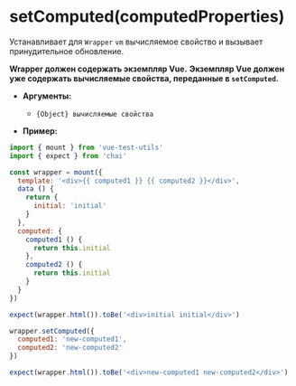 # setComputed(computedProperties)

Устанавливает для `Wrapper` `vm` вычисляемое свойство и вызывает принудительное обновление.

**Wrapper должен содержать экземпляр Vue.**
**Экземпляр Vue должен уже содержать вычисляемые свойства, переданные в `setComputed`.**


- **Аргументы:**
  - `{Object} вычисляемые свойства`

- **Пример:**

```js
import { mount } from 'vue-test-utils'
import { expect } from 'chai'

const wrapper = mount({
  template: '<div>{{ computed1 }} {{ computed2 }}</div>',
  data () {
    return {
      initial: 'initial'
    }
  },
  computed: {
    computed1 () {
      return this.initial
    },
    computed2 () {
      return this.initial
    }
  }
})

expect(wrapper.html()).toBe('<div>initial initial</div>')

wrapper.setComputed({
  computed1: 'new-computed1',
  computed2: 'new-computed2'
})

expect(wrapper.html()).toBe('<div>new-computed1 new-computed2</div>')
```
